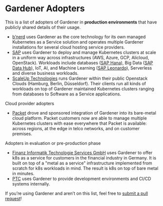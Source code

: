 # Gardener Adopters

This is a list of adopters of Gardener in __production environments__ that have
publicly shared details of their usage.

- [b’nerd](https://bnerd.com) uses Gardener as the core technology for
its own managed Kubernetes as a Service solution and operates multiple
Gardener installations for several cloud hosting service providers.
- [SAP](https://www.sap.com) uses Gardener to deploy and manage Kubernetes
clusters at scale in a uniform way across infrastructures (AWS, Azure, GCP,
Alicloud, OpenStack). Workloads include databases
([SAP Hana](https://www.sap.com/products/hana.html)),
Big Data ([SAP Data Hub](https://www.sap.com/products/data-hub.html)), IoT, AI,
and Machine Learning ([SAP Leonardo](https://www.sap.com/products/leonardo.html)),
Serverless and diverse business workloads.
- [ScaleUp Technologies](https://www.scaleuptech.com/) runs Gardener
within their public Openstack Clouds (Hamburg, Berlin, Düsseldorf).
Their clients run all kinds of workloads on top of Gardener maintained
Kubernetes clusters ranging from databases to Software as a Service
applications.

Cloud provider adopters

- [Packet](https://packet.com) drove and sponsored integration of Gardener into its
bare-metal cloud platform. Packet customers now are able to manage multiple Kubernetes
clusters with ease everywhere that Packet is available: across regions, at the edge
in telco networks, and on customer premises.

Adopters in evaluation or pre-production phase

- [Finanz Informatik Technologie Services GmbH]( https://f-i-ts.de/ )
uses Gardener to offer k8s as a service for customers in the financial
industry in Germany. It is built on top of a "metal as a service"
infrastructure implemented from scratch for k8s workloads in mind.
The result is k8s on top of bare metal in minutes.
- [PTC](https://www.ptc.com) uses Gardener to provide development environments
and CI/CD systems internally.

If you’re using Gardener and aren’t on this list, feel free to
[submit a pull request](https://github.com/gardener/gardener/pulls)!
